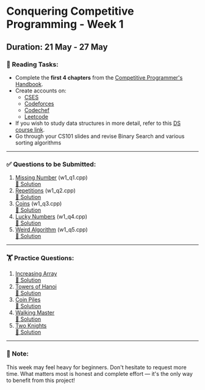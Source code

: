 # Conquering Competitive Programming - Week 1

## Duration: 21 May - 27 May

### 📘 Reading Tasks:
- Complete the **first 4 chapters** from the [Competitive Programmer's Handbook](https://github.com/harshul997/SOC-Competitive-Programming/blob/main/Competitive%20Programmers%20Handbook%20-%20Antti%20Laaksonen.pdf).
- Create accounts on:
  - [CSES](https://cses.fi/)
  - [Codeforces](https://codeforces.com/)
  - [Codechef](https://www.codechef.com/)
  - [Leetcode](https://leetcode.com/)
- If you wish to study data structures in more detail, refer to this [DS course link](https://www.cse.iitb.ac.in/~akg/courses/2024-ds/).
- Go through your CS101 slides and revise Binary Search and various sorting algorithms


---

### ✅ Questions to be Submitted:
1. [Missing Number](https://cses.fi/problemset/task/1083) (w1_q1.cpp)  
   [🔗 Solution](https://www.geeksforgeeks.org/missing-number-cses/)
2. [Repetitions](https://cses.fi/problemset/task/1069) (w1_q2.cpp)  
   [🔗 Solution](https://www.geeksforgeeks.org/cses-solutions-repetitions/)
3. [Coins](https://codeforces.com/problemset/problem/1814/A) (w1_q3.cpp)  
   [🔗 Solution](https://codeforces.com/blog/entry/114854)
4. [Lucky Numbers](https://codeforces.com/problemset/problem/1808/A) (w1_q4.cpp)  
   [🔗 Solution](https://codeforces.com/blog/entry/114523)
5. [Weird Algorithm](https://cses.fi/problemset/task/1068) (w1_q5.cpp)  
   [🔗 Solution](https://www.geeksforgeeks.org/weird-algorithm/)

---

### 🏋️ Practice Questions:
1. [Increasing Array](https://cses.fi/problemset/task/1094)  
   [🔗 Solution](https://www.geeksforgeeks.org/cses-solutions-increasing-array/)
2. [Towers of Hanoi](https://cses.fi/problemset/task/2165)  
   [🔗 Solution](https://www.geeksforgeeks.org/cses-solutions-tower-of-hanoi/)
3. [Coin Piles](https://cses.fi/problemset/task/1754)  
   [🔗 Solution](https://www.geeksforgeeks.org/cses-solutions-coin-piles/)
4. [Walking Master](https://codeforces.com/problemset/problem/1806/A)  
   [🔗 Solution](https://codeforces.com/blog/entry/114048)
5. [Two Knights](https://cses.fi/problemset/task/1072)  
   [🔗 Solution](https://www.geeksforgeeks.org/cses-solutions-two-knights/)

---

### 💬 Note:
This week may feel heavy for beginners. Don't hesitate to request more time. What matters most is honest and complete effort — it's the only way to benefit from this project!
